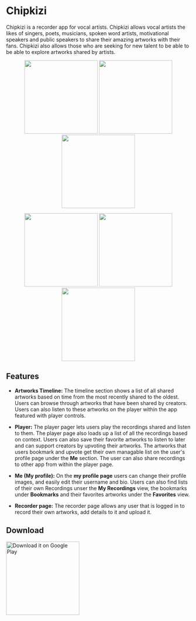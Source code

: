 # Chipkizi

Chipkizi is a recorder app for vocal artists.
Chipkizi allows vocal artists the likes of singers, poets, musicians, spoken word artists, motivational speakers and public speakers to share their amazing artworks with their fans. 
Chipkizi also allows those who are seeking for new talent to be able to be able to explore artworks shared by artists.

<p align="center">
  <img src="https://github.com/Xbobo5530/chipkizi/blob/master/images/Screenshot_1543466360_framed.png?raw=true" width="200"/>
  <img src="https://github.com/Xbobo5530/chipkizi/blob/master/images/Screenshot_1543469983_framed.png?raw=true" width="200"/>
  <img src="https://github.com/Xbobo5530/chipkizi/blob/master/images/Screenshot_1543466357_framed.png?raw=true" width="200"/>
</p>

<p align="center">
  <img src="https://github.com/Xbobo5530/chipkizi/blob/master/images/Screenshot_1543466052_framed.png?raw=true" width="200"/>
  <img src="https://github.com/Xbobo5530/chipkizi/blob/master/images/Screenshot_1543470699_framed.png?raw=true" width="200"/>
  <img src="https://github.com/Xbobo5530/chipkizi/blob/master/images/Screenshot_1543466055_framed.png?raw=true" width="200"/>
</p>


## Features

- **Artworks Timeline:** The timeline section shows a list of all shared artworks based on time from the most recently shared to the oldest. Users can browse through artworks that have been shared by creators. Users can also listen to these artworks on the player within the app featured with player controls.


- **Player:** The player pager lets users play the recordings shared and listen to them. The player page also loads up a list of all the recordings based on context. Users can also save their favorite artworks to listen to later and can support creators by upvoting their artworks. The artworks that users bookmark and upvote get their own managable list on the user's profile page under the **Me** section. The user can also share recordings to other app from within the player page.

- **Me (My profile):** On the **my profile page** users can change their profile images, and easily edit their username and bio. Users can also find lists of their own Recordings unser the **My Recordings** view, the bookmarks under **Bookmarks** and their favorites artworks under the **Favorites** view.

- **Recorder page:** The recorder page allows any user that is logged in to record their own artworks, add details to it and upload it.

## Download
<a href='https://play.google.com/store/apps/details?id=com.nyayozangu.labs.chipkizi'><img alt='Download it on Google Play' src='https://play.google.com/intl/en_us/badges/images/generic/pt-br_badge_web_generic.png' width="200"/></a>
